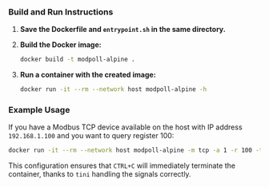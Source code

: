 ### Build and Run Instructions

1. **Save the Dockerfile and `entrypoint.sh` in the same directory.**
2. **Build the Docker image:**

   ```sh
   docker build -t modpoll-alpine .
   ```

3. **Run a container with the created image:**

   ```sh
   docker run -it --rm --network host modpoll-alpine -h
   ```

### Example Usage

If you have a Modbus TCP device available on the host with IP address `192.168.1.100` and you want to query register 100:

```sh
docker run -it --rm --network host modpoll-alpine -m tcp -a 1 -r 100 -t 4:hex 192.168.1.100
```

This configuration ensures that `CTRL+C` will immediately terminate the container, thanks to `tini` handling the signals correctly.
